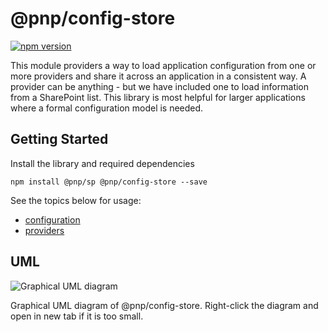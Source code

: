 # @pnp/config-store

[![npm version](https://badge.fury.io/js/%40pnp%2Fconfig-store.svg)](https://badge.fury.io/js/%40pnp%2Fconfig-store)

This module providers a way to load application configuration from one or more providers and share it across an application in a consistent way. A provider can be anything - but we have included one to load information from a SharePoint list. This library is most helpful for larger applications where a formal configuration model is needed.

## Getting Started

Install the library and required dependencies

`npm install @pnp/sp @pnp/config-store --save`

See the topics below for usage:

* [configuration](configuration.md)
* [providers](providers.md)

## UML
![Graphical UML diagram](../../documentation/img/pnpjs-config-store-uml.svg)

Graphical UML diagram of @pnp/config-store. Right-click the diagram and open in new tab if it is too small.
